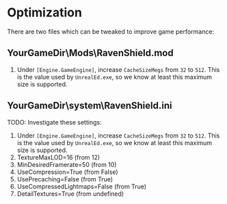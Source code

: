 # Optimization

There are two files which can be tweaked to improve game performance:

## YourGameDir\Mods\RavenShield.mod

1. Under `[Engine.GameEngine]`, increase `CacheSizeMegs` from `32` to `512`. This is the value used by `UnrealEd.exe`, so we know at least this maximum size is supported.

## YourGameDir\system\RavenShield.ini

TODO: Investigate these settings:

1. Under `[Engine.GameEngine]`, increase `CacheSizeMegs` from `32` to `512`. This is the value used by `UnrealEd.exe`, so we know at least this maximum size is supported.
1. TextureMaxLOD=16 (from 12)
1. MinDesiredFramerate=50 (from 10)
1. UseCompression=True (from False)
1. UsePrecaching=False (from True)
1. UseCompressedLightmaps=False (from True)
1. DetailTextures=True (from undefined)
